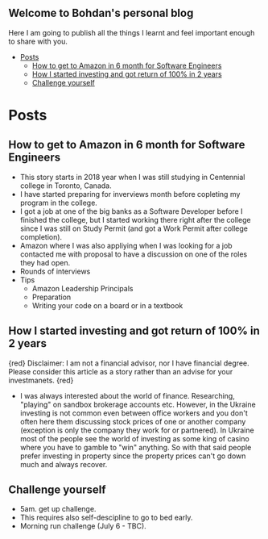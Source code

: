 ## Welcome to Bohdan's personal blog

Here I am going to publish all the things I learnt and feel important enough to share with you.

- [Posts](#posts)
  - [How to get to Amazon in 6 month for Software Engineers](#how-to-get-to-amazon-in-6-month-for-software-engineers)
  - [How I started investing and got return of 100% in 2 years](#how-i-started-investing-and-got-return-of-100-in-2-years)
  - [Challenge yourself](#challenge-yourself)

# Posts

## How to get to Amazon in 6 month for Software Engineers

- This story starts in 2018 year when I was still studying in Centennial college in Toronto, Canada.
- I have started preparing for inverviews month before copleting my program in the college.
- I got a job at one of the big banks as a Software Developer before I finished the college, but I started working there right after the college since I was still on Study Permit (and got a Work Permit after college completion).
- Amazon where I was also appliying when I was looking for a job contacted me with proposal to have a discussion on one of the roles they had open.
- Rounds of interviews
- Tips
  - Amazon Leadership Principals
  - Preparation
  - Writing your code on a board or in a textbook

## How I started investing and got return of 100% in 2 years
{red}
Disclaimer: I am not a financial advisor, nor I have financial degree. Please consider this article as a story rather than an advise for your investmanets.
{red}

- I was always interested about the world of finance. Researching, "playing" on sandbox brokerage accounts etc. However, in the Ukraine investing is not common even between office workers and you don't often here them discussing stock prices of one or another company (exception is only the company they work for or partnered). In Ukraine most of the people see the world of investing as some king of casino where you have to gamble to "win" anything. So with that said people prefer investing in property since the property prices can't go down much and always recover.

## Challenge yourself
- 5am. get up challenge.
 - This requires also self-descipline to go to bed early.
- Morning run challenge (July 6 - TBC).
